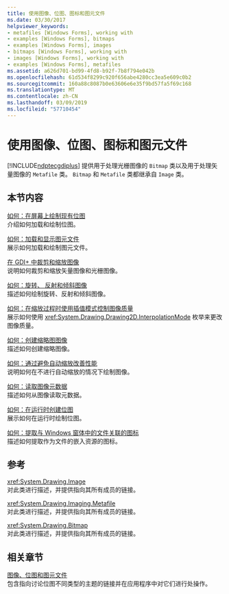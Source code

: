 ```yaml
---
title: 使用图像、位图、图标和图元文件
ms.date: 03/30/2017
helpviewer_keywords:
- metafiles [Windows Forms], working with
- examples [Windows Forms], bitmaps
- examples [Windows Forms], images
- bitmaps [Windows Forms], working with
- images [Windows Forms], working with
- examples [Windows Forms], metafiles
ms.assetid: a626d701-bd99-4fd8-b92f-7b8f794e042b
ms.openlocfilehash: 61d534f8299c920f656abe4280cc3ea5e609c0b2
ms.sourcegitcommit: 160a88c8087b0e63606e6e35f9bd57fa5f69c168
ms.translationtype: MT
ms.contentlocale: zh-CN
ms.lasthandoff: 03/09/2019
ms.locfileid: "57710454"
---
```

# <a name="working-with-images-bitmaps-icons-and-metafiles"></a>使用图像、位图、图标和图元文件
[!INCLUDE[ndptecgdiplus](../../../../includes/ndptecgdiplus-md.md)] 提供用于处理光栅图像的 `Bitmap` 类以及用于处理矢量图像的 `Metafile` 类。 
  `Bitmap` 和 `Metafile` 类都继承自 `Image` 类。  
  
## <a name="in-this-section"></a>本节内容  
 [如何：在屏幕上绘制现有位图](how-to-draw-an-existing-bitmap-to-the-screen.md)  
 介绍如何加载和绘制位图。  
  
 [如何：加载和显示图元文件](how-to-load-and-display-metafiles.md)  
 展示如何加载和绘制图元文件。  
  
 [在 GDI+ 中裁剪和缩放图像](cropping-and-scaling-images-in-gdi.md)  
 说明如何裁剪和缩放矢量图像和光栅图像。  
  
 [如何：旋转、 反射和倾斜图像](how-to-rotate-reflect-and-skew-images.md)  
 描述如何绘制旋转、反射和倾斜图像。  
  
 [如何：在缩放过程时使用插值模式控制图像质量](how-to-use-interpolation-mode-to-control-image-quality-during-scaling.md)  
 展示如何使用 <xref:System.Drawing.Drawing2D.InterpolationMode> 枚举来更改图像质量。  
  
 [如何：创建缩略图图像](how-to-create-thumbnail-images.md)  
 描述如何创建缩略图像。  
  
 [如何：通过避免自动缩放改善性能](how-to-improve-performance-by-avoiding-automatic-scaling.md)  
 说明如何在不进行自动缩放的情况下绘制图像。  
  
 [如何：读取图像元数据](how-to-read-image-metadata.md)  
 描述如何从图像读取元数据。  
  
 [如何：在运行时创建位图](how-to-create-a-bitmap-at-run-time.md)  
 展示如何在运行时绘制位图。  
  
 [如何：提取与 Windows 窗体中的文件关联的图标](how-to-extract-the-icon-associated-with-a-file-in-windows-forms.md)  
 描述如何提取作为文件的嵌入资源的图标。  
  
## <a name="reference"></a>参考  
 <xref:System.Drawing.Image>  
 对此类进行描述，并提供指向其所有成员的链接。  
  
 <xref:System.Drawing.Imaging.Metafile>  
 对此类进行描述，并提供指向其所有成员的链接。  
  
 <xref:System.Drawing.Bitmap>  
 对此类进行描述，并提供指向其所有成员的链接。  
  
## <a name="related-sections"></a>相关章节  
 [图像、位图和图元文件](images-bitmaps-and-metafiles.md)  
 包含指向讨论位图不同类型的主题的链接并在应用程序中对它们进行处操作。
